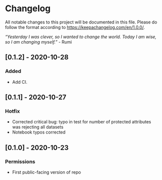 # Changelog

All notable changes to this project will be documented in this file. Please do follow the format according to https://keepachangelog.com/en/1.0.0/.

_“Yesterday I was clever, so I wanted to change the world. Today I am wise, so I am changing myself.”_ - Rumi

## [0.1.2] - 2020-10-28
### Added
- Add CI.

## [0.1.1] - 2020-10-27
### Hotfix
- Corrected critical bug: typo in test for number of protected attributes was rejecting all datasets
- Notebook typos corrected

## [0.1.0] - 2020-10-23
### Permissions
- First public-facing version of repo

